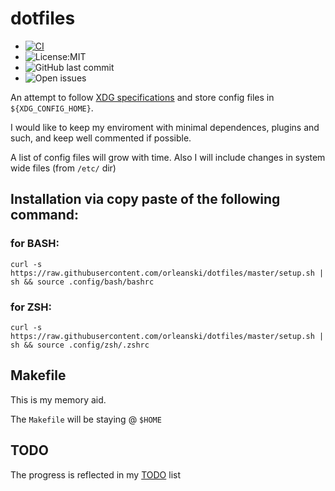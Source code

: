 # dotfiles
* [![CI](https://github.com/orleanski/dotfiles/actions/workflows/main.yml/badge.svg)](https://github.com/orleanski/dotfiles/actions/workflows/main.yml)
* ![License:MIT](https://img.shields.io/github/license/orleanski/dotfiles)
* ![GitHub last commit](https://img.shields.io/github/last-commit/orleanski/dotfiles)
* ![Open issues](https://img.shields.io/github/issues-raw/orleanski/dotfiles?style=plastic)


An attempt to follow [XDG specifications](https://specifications.freedesktop.org/basedir-spec/basedir-spec-latest.html) and store config files in ``${XDG_CONFIG_HOME}``.

I would like to keep my enviroment with minimal dependences, plugins and such, and keep well commented if possible.

A list of config files will grow with time. Also I will include changes in system wide files (from ``/etc/`` dir)

## Installation via copy paste of the following command:
### for BASH:
``curl -s https://raw.githubusercontent.com/orleanski/dotfiles/master/setup.sh | sh && source .config/bash/bashrc``

### for ZSH:
``curl -s https://raw.githubusercontent.com/orleanski/dotfiles/master/setup.sh | sh && source .config/zsh/.zshrc``

## Makefile
This is my memory aid.

The ``Makefile`` will be staying @ ``$HOME``

## TODO
The progress is reflected in my [TODO](TODO.md) list

